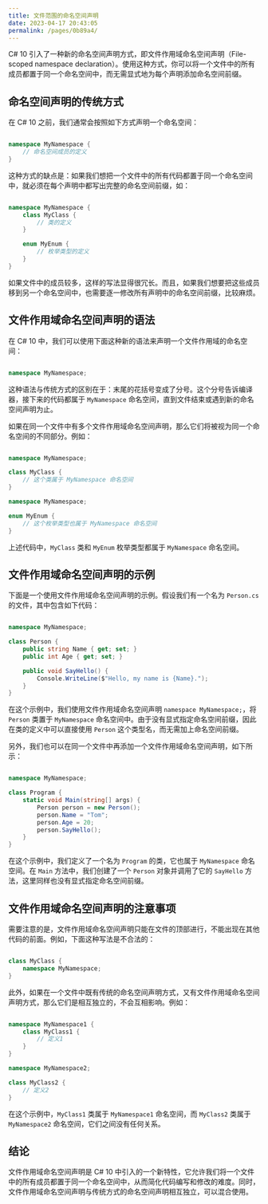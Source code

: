 ```yaml
---
title: 文件范围的命名空间声明
date: 2023-04-17 20:43:05
permalink: /pages/0b89a4/
---
```


C# 10 引入了一种新的命名空间声明方式，即文件作用域命名空间声明（File-scoped namespace declaration）。使用这种方式，你可以将一个文件中的所有成员都置于同一个命名空间中，而无需显式地为每个声明添加命名空间前缀。
## 命名空间声明的传统方式

在 C# 10 之前，我们通常会按照如下方式声明一个命名空间：

```csharp

namespace MyNamespace {
    // 命名空间成员的定义
}
```



这种方式的缺点是：如果我们想把一个文件中的所有代码都置于同一个命名空间中，就必须在每个声明中都写出完整的命名空间前缀，如：

```csharp

namespace MyNamespace {
    class MyClass {
        // 类的定义
    }

    enum MyEnum {
        // 枚举类型的定义
    }
}
```



如果文件中的成员较多，这样的写法显得很冗长。而且，如果我们想要把这些成员移到另一个命名空间中，也需要逐一修改所有声明中的命名空间前缀，比较麻烦。
## 文件作用域命名空间声明的语法

在 C# 10 中，我们可以使用下面这种新的语法来声明一个文件作用域的命名空间：

```csharp

namespace MyNamespace;
```



这种语法与传统方式的区别在于：末尾的花括号变成了分号。这个分号告诉编译器，接下来的代码都属于 `MyNamespace` 命名空间，直到文件结束或遇到新的命名空间声明为止。

如果在同一个文件中有多个文件作用域命名空间声明，那么它们将被视为同一个命名空间的不同部分。例如：

```csharp

namespace MyNamespace;

class MyClass {
    // 这个类属于 MyNamespace 命名空间
}

namespace MyNamespace;

enum MyEnum {
    // 这个枚举类型也属于 MyNamespace 命名空间
}
```



上述代码中，`MyClass` 类和 `MyEnum` 枚举类型都属于 `MyNamespace` 命名空间。
## 文件作用域命名空间声明的示例

下面是一个使用文件作用域命名空间声明的示例。假设我们有一个名为 `Person.cs` 的文件，其中包含如下代码：

```csharp

namespace MyNamespace;

class Person {
    public string Name { get; set; }
    public int Age { get; set; }

    public void SayHello() {
        Console.WriteLine($"Hello, my name is {Name}.");
    }
}
```



在这个示例中，我们使用文件作用域命名空间声明 `namespace MyNamespace;`，将 `Person` 类置于 `MyNamespace` 命名空间中。由于没有显式指定命名空间前缀，因此在类的定义中可以直接使用 `Person` 这个类型名，而无需加上命名空间前缀。

另外，我们也可以在同一个文件中再添加一个文件作用域命名空间声明，如下所示：

```csharp

namespace MyNamespace;

class Program {
    static void Main(string[] args) {
        Person person = new Person();
        person.Name = "Tom";
        person.Age = 20;
        person.SayHello();
    }
}
```



在这个示例中，我们定义了一个名为 `Program` 的类，它也属于 `MyNamespace` 命名空间。在 `Main` 方法中，我们创建了一个 `Person` 对象并调用了它的 `SayHello` 方法，这里同样也没有显式指定命名空间前缀。
## 文件作用域命名空间声明的注意事项

需要注意的是，文件作用域命名空间声明只能在文件的顶部进行，不能出现在其他代码的前面。例如，下面这种写法是不合法的：

```csharp

class MyClass {
    namespace MyNamespace;
}
```



此外，如果在一个文件中既有传统的命名空间声明方式，又有文件作用域命名空间声明方式，那么它们是相互独立的，不会互相影响。例如：

```csharp

namespace MyNamespace1 {
    class MyClass1 {
        // 定义1
    }
}

namespace MyNamespace2;

class MyClass2 {
    // 定义2
}
```



在这个示例中，`MyClass1` 类属于 `MyNamespace1` 命名空间，而 `MyClass2` 类属于 `MyNamespace2` 命名空间，它们之间没有任何关系。
## 结论

文件作用域命名空间声明是 C# 10 中引入的一个新特性，它允许我们将一个文件中的所有成员都置于同一个命名空间中，从而简化代码编写和修改的难度。同时，文件作用域命名空间声明与传统方式的命名空间声明相互独立，可以混合使用。
